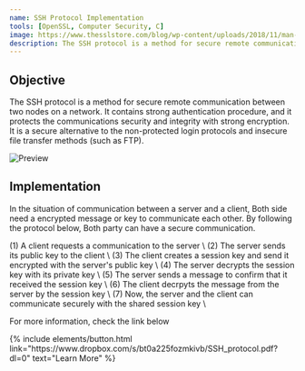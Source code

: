 ```yaml
---
name: SSH Protocol Implementation
tools: [OpenSSL, Computer Security, C]
image: https://www.thesslstore.com/blog/wp-content/uploads/2018/11/man-in-the-middle-attack.png
description: The SSH protocol is a method for secure remote communication between two nodes on a network. I implemented SSH protocol virtually using OpenSSL library in C language
---
```


## Objective

The SSH protocol is a method for secure remote communication between two nodes on a network. It contains strong authentication procedure, and it protects the communications security and integrity with strong encryption. It is a secure alternative to the non-protected login protocols and insecure file transfer methods (such as FTP).

![Preview](https://www.thesslstore.com/blog/wp-content/uploads/2018/11/man-in-the-middle-attack.png)

## Implementation
In the situation of communication between a server and a client, Both side need a encrypted message or key to communicate each other. By following the protocol below, Both party can have a secure communication.

(1) A client requests a communication to the server \\
(2) The server sends its public key to the client \\
(3) The client creates a session key and send it encrypted with the server's public key \\
(4) The server decrypts the session key with its private key \\
(5) The server sends a message to confirm that it received the session key \\
(6) The client decrpyts the message from the server by the session key \\
(7) Now, the server and the client can communicate securely with the shared session key \\

For more information, check the link below
<p class="text-center">
{% include elements/button.html link="https://www.dropbox.com/s/bt0a225fozmkivb/SSH_protocol.pdf?dl=0" text="Learn More" %}
</p>